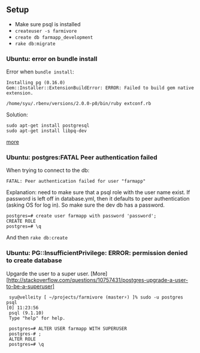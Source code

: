 ## Setup

 * Make sure psql is installed
 * ```createuser -s farmivore```
 * ```create db farmapp_development```
 * ```rake db:migrate```
### Ubuntu: error on bundle install

Error when ```bundle install```:

    Installing pg (0.16.0) 
    Gem::Installer::ExtensionBuildError: ERROR: Failed to build gem native extension.

    /home/syu/.rbenv/versions/2.0.0-p0/bin/ruby extconf.rb 
    
Solution:
    
    sudo apt-get install postgresql
    sudo apt-get install libpq-dev
    
[more](http://stackoverflow.com/questions/19569031/error-failed-to-build-gem-native-extension-on-mavericks)

### Ubuntu: postgres:FATAL Peer authentication failed

When trying to connect to the db:

    FATAL: Peer authentication failed for user "farmapp"

Explanation: need to make sure that a psql role with the user name exist. If password is left off in database.yml, then
it defaults to peer authentication (asking OS for log in). So make sure the dev db has a password.

    postgres=# create user farmapp with password 'password';
    CREATE ROLE
    postgres=# \q
    
And then ```rake db:create```    


### Ubuntu: PG::InsufficientPrivilege: ERROR:  permission denied to create database

Upgarde the user to a super user. [More][http://stackoverflow.com/questions/10757431/postgres-upgrade-a-user-to-be-a-superuser]

     syu@velleity [ ~/projects/farmivore (master⚡) ]% sudo -u postgres psql                                                                                                                                                                                                       [0] 11:23:56
     psql (9.1.10)
     Type "help" for help.

     postgres=# ALTER USER farmapp WITH SUPERUSER
     postgres-# ;
     ALTER ROLE
     postgres=# \q


